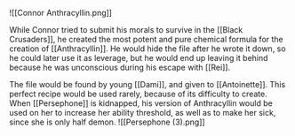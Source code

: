 ![[Connor Anthracyllin.png]]

While Connor tried to submit his morals to survive in the [[Black Crusaders]], he created the most potent and pure chemical formula for the creation of [[Anthracyllin]]. He would hide the file after he wrote it down, so he could later use it as leverage, but he would end up leaving it behind because he was unconscious during his escape with [[Rei]]. 

The file would be found by young [[Dami]], and given to [[Antoinette]]. This perfect recipe would be used rarely, because of its difficulty to create. When [[Persephone]] is kidnapped, his version of Anthracyllin would be used on her to increase her ability threshold, as well as to make her sick, since she is only half demon.
![[Persephone (3).png]]